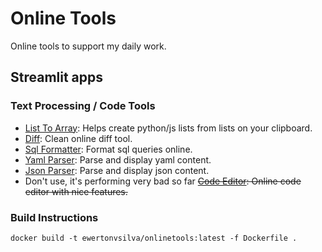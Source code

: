 # Online Tools

Online tools to support my daily work.

## Streamlit apps
### Text Processing / Code Tools
- [List To Array](https://onlinetools-list-to-array.streamlit.app/): Helps create python/js lists from lists on your clipboard.
- [Diff](https://onlinetools-diff.streamlit.app/): Clean online diff tool.
- [Sql Formatter](https://onlinetools-sql-formatter.streamlit.app/): Format sql queries online.
- [Yaml Parser](https://onlinetools-yaml-parsing.streamlit.app/): Parse and display yaml content.
- [Json Parser](https://onlinetools-json-parsing.streamlit.app/): Parse and display json content.
- Don't use, it's performing very bad so far ~~[Code Editor](https://onlinetools-code-editor.streamlit.app/): Online code editor with nice features.~~


### Build Instructions

```
docker build -t ewertonvsilva/onlinetools:latest -f Dockerfile .
```
